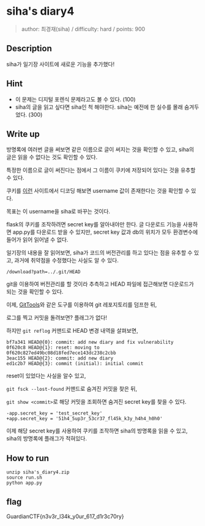 # siha's diary4

> author: 최경재(siha) / difficulty: hard / points: 900

## Description

siha가 일기장 사이트에 새로운 기능을 추가했다!

## Hint
- 이 문제는 디지털 포렌식 문제라고도 볼 수 있다. (100)
- siha의 글을 읽고 싶다면 siha인 척 해야한다. siha는 예전에 한 실수를 몰래 숨겨두었다. (300)

## Write up

방명록에 여러번 글을 써보면 같은 이름으로 글이 써지는 것을 확인할 수 있고,
siha의 글은 읽을 수 없다는 것도 확인할 수 있다.

특정한 이름으로 글이 써진다는 점에서 그 이름이 쿠키에 저장되어 있다는 것을 유추할 수 있다.

쿠키를 [이런](https://www.kirsle.net/wizards/flask-session.cgi) 사이트에서 디코딩 해보면 username 값이 존재한다는 것을 확인할 수 있다.

목표는 이 username을 siha로 바꾸는 것이다.

flask의 쿠키를 조작하려면 secret key를 알아내야만 한다.
글 다운로드 기능을 사용하면 app.py를 다운로드 받을 수 있지만, secret key 값과 db의 위치가 모두 환경변수에 들어가 읽어 읽어낼 수 없다.

일기장의 내용을 잘 읽어보면, siha가 코드의 버전관리를 하고 있다는 점을 유추할 수 있고, 과거에 취약점을 수정했다는 사실도 알 수 있다.

```
/download?path=../.git/HEAD
``` 

git을 이용하여 버전관리를 할 것이라 추측하고 HEAD 파일에 접근해보면 다운로드가 되는 것을 확인할 수 있다.

이제, [GitTools](https://github.com/internetwache/GitTools)와 같은 도구를 이용하여 git 레포지토리를 덤프한 뒤,

로그를 찍고 커밋을 돌려보면? 플래그가 없다!

하지만 `git reflog` 커맨드로 HEAD 변경 내역을 살펴보면,

```
bf7a341 HEAD@{0}: commit: add new diary and fix vulnerability
0f620c8 HEAD@{1}: reset: moving to 0f620c827ed49bc08d18fed7ece143dc238c2cbb
3eac155 HEAD@{2}: commit: add new diary
ed1c2b7 HEAD@{3}: commit (initial): initial commit
```

reset이 있었다는 사실을 알수 있고,

`git fsck --lost-found` 커맨드로 숨겨진 커밋을 찾은 뒤,

`git show <commit>`로 해당 커밋을 조회하면 숨겨진 secret key를 찾을 수 있다.

```
-app.secret_key = 'test_secret_key'
+app.secret_key = '51h4_5up3r_53cr37_fl45k_k3y_h4h4_h0h0'
```

이제 해당 secret key를 사용하여 쿠키를 조작하면 siha의 방명록을 읽을 수 있고, siha의 방명록에 플래그가 적혀있다.

## How to run

```
unzip siha's_diary4.zip
source run.sh
python app.py
```

## flag

GuardianCTF{n3v3r_l34k_y0ur_617_d1r3c70ry}